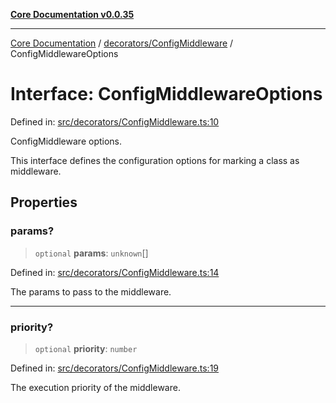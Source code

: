 [**Core Documentation v0.0.35**](../../../README.md)

***

[Core Documentation](../../../modules.md) / [decorators/ConfigMiddleware](../README.md) / ConfigMiddlewareOptions

# Interface: ConfigMiddlewareOptions

Defined in: [src/decorators/ConfigMiddleware.ts:10](https://github.com/stonemjs/core/blob/83759020101bdf94fc7c7a0d8609e63689d57c0f/src/decorators/ConfigMiddleware.ts#L10)

ConfigMiddleware options.

This interface defines the configuration options for marking a class as middleware.

## Properties

### params?

> `optional` **params**: `unknown`[]

Defined in: [src/decorators/ConfigMiddleware.ts:14](https://github.com/stonemjs/core/blob/83759020101bdf94fc7c7a0d8609e63689d57c0f/src/decorators/ConfigMiddleware.ts#L14)

The params to pass to the middleware.

***

### priority?

> `optional` **priority**: `number`

Defined in: [src/decorators/ConfigMiddleware.ts:19](https://github.com/stonemjs/core/blob/83759020101bdf94fc7c7a0d8609e63689d57c0f/src/decorators/ConfigMiddleware.ts#L19)

The execution priority of the middleware.
